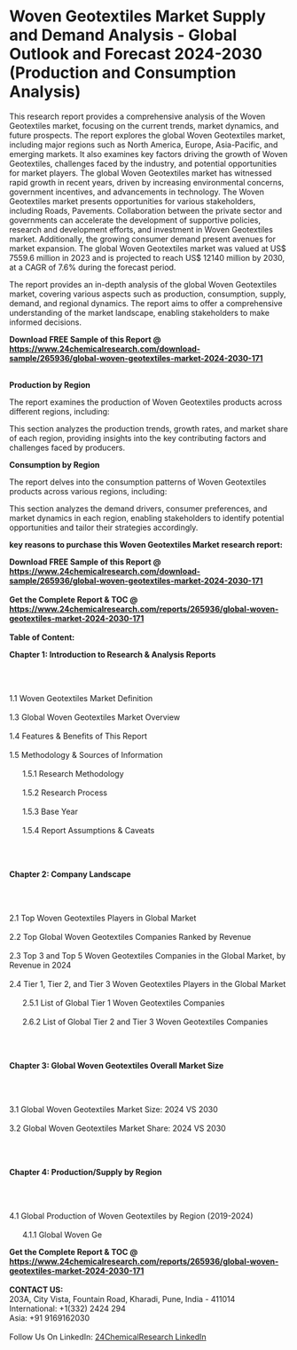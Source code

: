 <h1>Woven Geotextiles Market Supply and Demand Analysis - Global Outlook and Forecast 2024-2030 (Production and Consumption Analysis)</h1><p>This research report provides a comprehensive analysis of the Woven Geotextiles market, focusing on the current trends, market dynamics, and future prospects. The report explores the global Woven Geotextiles market, including major regions such as North America, Europe, Asia-Pacific, and emerging markets. It also examines key factors driving the growth of Woven Geotextiles, challenges faced by the industry, and potential opportunities for market players.
The global Woven Geotextiles market has witnessed rapid growth in recent years, driven by increasing environmental concerns, government incentives, and advancements in technology. The Woven Geotextiles market presents opportunities for various stakeholders, including Roads, Pavements. Collaboration between the private sector and governments can accelerate the development of supportive policies, research and development efforts, and investment in Woven Geotextiles market. Additionally, the growing consumer demand present avenues for market expansion.
The global Woven Geotextiles market was valued at US$ 7559.6 million in 2023 and is projected to reach US$ 12140 million by 2030, at a CAGR of 7.6% during the forecast period.</p><p>The report provides an in-depth analysis of the global Woven Geotextiles  market, covering various aspects such as production, consumption, supply, demand, and regional dynamics. The report aims to offer a comprehensive understanding of the market landscape, enabling stakeholders to make informed decisions.</p><p>
</p><div><b>Download FREE Sample of this Report @ 
            <a href="https://www.24chemicalresearch.com/download-sample/265936/global-woven-geotextiles-market-2024-2030-171">
            https://www.24chemicalresearch.com/download-sample/265936/global-woven-geotextiles-market-2024-2030-171</a></b></div><br><p><strong>Production by Region</strong></p><p>
</p><p>The report examines the production of Woven Geotextiles  products across different regions, including:</p><p>
</p><p>
</p><p>This section analyzes the production trends, growth rates, and market share of each region, providing insights into the key contributing factors and challenges faced by producers.</p><p>
</p><p><strong>Consumption by Region</strong></p><p>
</p><p>The report delves into the consumption patterns of Woven Geotextiles  products across various regions, including:</p><p>
</p><p>
</p><p>This section analyzes the demand drivers, consumer preferences, and market dynamics in each region, enabling stakeholders to identify potential opportunities and tailor their strategies accordingly.</p><p><strong>key reasons to purchase this Woven Geotextiles  Market research report:</strong></p><p>

</p><div><b>Download FREE Sample of this Report @ 
            <a href="https://www.24chemicalresearch.com/download-sample/265936/global-woven-geotextiles-market-2024-2030-171">
            https://www.24chemicalresearch.com/download-sample/265936/global-woven-geotextiles-market-2024-2030-171</a></b></div><br><div><b>Get the Complete Report & TOC @ 
            <a href="https://www.24chemicalresearch.com/reports/265936/global-woven-geotextiles-market-2024-2030-171">
            https://www.24chemicalresearch.com/reports/265936/global-woven-geotextiles-market-2024-2030-171</a></b></div><br>
            <b>Table of Content:</b><p><p><strong>Chapter 1: Introduction to Research &amp; Analysis Reports</strong></p><br />
<br />
<p>1.1 Woven Geotextiles  Market Definition<br /><br />
1.3 Global Woven Geotextiles  Market Overview<br /><br />
1.4 Features &amp; Benefits of This Report<br /><br />
1.5 Methodology &amp; Sources of Information<br /><br />
&nbsp;&nbsp;&nbsp;&nbsp;&nbsp; 1.5.1 Research Methodology<br /><br />
&nbsp;&nbsp;&nbsp;&nbsp;&nbsp; 1.5.2 Research Process<br /><br />
&nbsp;&nbsp;&nbsp;&nbsp;&nbsp; 1.5.3 Base Year<br /><br />
&nbsp;&nbsp;&nbsp;&nbsp;&nbsp; 1.5.4 Report Assumptions &amp; Caveats</p><br />
<br />
<p><strong>Chapter 2: Company Landscape</strong></p><br />
<br />
<p>2.1 Top Woven Geotextiles  Players in Global Market<br /><br />
2.2 Top Global Woven Geotextiles  Companies Ranked by Revenue<br /><br />
2.3 Top 3 and Top 5 Woven Geotextiles  Companies in the Global Market, by Revenue in 2024<br /><br />
2.4 Tier 1, Tier 2, and Tier 3 Woven Geotextiles  Players in the Global Market<br /><br />
&nbsp;&nbsp;&nbsp;&nbsp;&nbsp; 2.5.1 List of Global Tier 1 Woven Geotextiles  Companies<br /><br />
&nbsp;&nbsp;&nbsp;&nbsp;&nbsp; 2.6.2 List of Global Tier 2 and Tier 3 Woven Geotextiles  Companies</p><br />
<br />
<p><strong>Chapter 3: Global Woven Geotextiles  Overall Market Size</strong></p><br />
<br />
<p>3.1 Global Woven Geotextiles  Market Size: 2024 VS 2030<br /><br />
3.2 Global Woven Geotextiles  Market Share: 2024 VS 2030</p><br />
<br />
<p><strong>Chapter 4: Production/Supply by Region</strong></p><br />
<br />
<p>4.1 Global Production of Woven Geotextiles  by Region (2019-2024)<br /><br />
&nbsp;&nbsp;&nbsp;&nbsp;&nbsp; 4.1.1 Global Woven Ge</p><div><b>Get the Complete Report & TOC @ 
            <a href="https://www.24chemicalresearch.com/reports/265936/global-woven-geotextiles-market-2024-2030-171">
            https://www.24chemicalresearch.com/reports/265936/global-woven-geotextiles-market-2024-2030-171</a></b></div><br><b>CONTACT US:</b><br>
            203A, City Vista, Fountain Road, Kharadi, Pune, India - 411014<br>
            International: +1(332) 2424 294<br>
            Asia: +91 9169162030 <br><br>
            Follow Us On LinkedIn: <a href="https://www.linkedin.com/company/24chemicalresearch/">24ChemicalResearch LinkedIn</a>